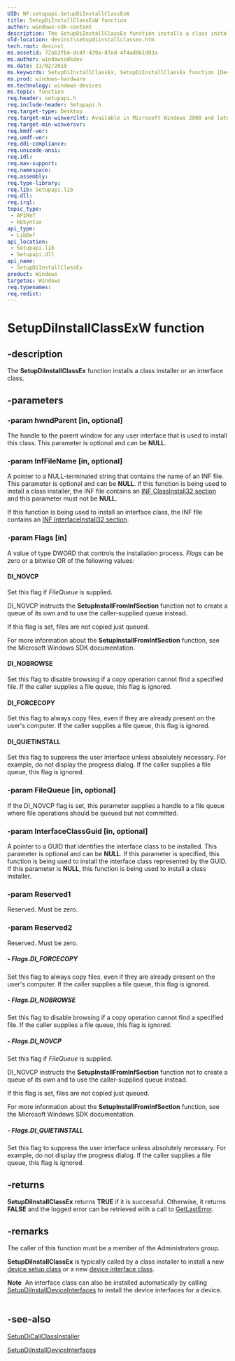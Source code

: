 ```yaml
---
UID: NF:setupapi.SetupDiInstallClassExW
title: SetupDiInstallClassExW function
author: windows-sdk-content
description: The SetupDiInstallClassEx function installs a class installer or an interface class.
old-location: devinst\setupdiinstallclassex.htm
tech.root: devinst
ms.assetid: 72ab3fb4-dc4f-439a-87ed-4f4ad061d03a
ms.author: windowssdkdev
ms.date: 11/02/2018
ms.keywords: SetupDiInstallClassEx, SetupDiInstallClassEx function [Device and Driver Installation], SetupDiInstallClassExA, SetupDiInstallClassExW, devinst.setupdiinstallclassex, di-rtns_80aa5f67-e57e-4749-8130-5c940376db49.xml, setupapi/SetupDiInstallClassEx
ms.prod: windows-hardware
ms.technology: windows-devices
ms.topic: function
req.header: setupapi.h
req.include-header: Setupapi.h
req.target-type: Desktop
req.target-min-winverclnt: Available in Microsoft Windows 2000 and later versions of Windows.
req.target-min-winversvr: 
req.kmdf-ver: 
req.umdf-ver: 
req.ddi-compliance: 
req.unicode-ansi: 
req.idl: 
req.max-support: 
req.namespace: 
req.assembly: 
req.type-library: 
req.lib: Setupapi.lib
req.dll: 
req.irql: 
topic_type:
 - APIRef
 - kbSyntax
api_type:
 - LibDef
api_location:
 - Setupapi.lib
 - Setupapi.dll
api_name:
 - SetupDiInstallClassEx
product: Windows
targetos: Windows
req.typenames: 
req.redist: 
---
```


# SetupDiInstallClassExW function


## -description


The <b>SetupDiInstallClassEx</b> function installs a class installer or an interface class.


## -parameters




### -param hwndParent [in, optional]

The handle to the parent window for any user interface that is used to install this class. This parameter is optional and can be <b>NULL</b>.


### -param InfFileName [in, optional]

A pointer to a NULL-terminated string that contains the name of an INF file. This parameter is optional and can be <b>NULL</b>. If this function is being used to install a class installer, the INF file contains an <a href="https://msdn.microsoft.com/library/Ff546335(v=VS.85).aspx">INF ClassInstall32 section</a> and this parameter must not be <b>NULL</b>.

If this function is being used to install an interface class, the INF file contains an <a href="https://msdn.microsoft.com/library/Ff547446(v=VS.85).aspx">INF InterfaceInstall32 section</a>. 


### -param Flags [in]

A value of type DWORD that controls the installation process. <i>Flags</i> can be zero or a bitwise OR of the following values:





#### DI_NOVCP

Set this flag if <i>FileQueue</i> is supplied. 

DI_NOVCP instructs the <b>SetupInstallFromInfSection</b> function not to create a queue of its own and to use the caller-supplied queue instead. 

If this flag is set, files are not copied just queued. 

For more information about the <b>SetupInstallFromInfSection</b> function, see the Microsoft Windows SDK documentation.



#### DI_NOBROWSE

Set this flag to disable browsing if a copy operation cannot find a specified file. If the caller supplies a file queue, this flag is ignored.



#### DI_FORCECOPY

Set this flag to always copy files, even if they are already present on the user's computer. If the caller supplies a file queue, this flag is ignored.



#### DI_QUIETINSTALL

Set this flag to suppress the user interface unless absolutely necessary. For example, do not display the progress dialog. If the caller supplies a file queue, this flag is ignored.


### -param FileQueue [in, optional]

If the DI_NOVCP flag is set, this parameter supplies a handle to a file queue where file operations should be queued but not committed.


### -param InterfaceClassGuid [in, optional]

A pointer to a GUID that identifies the interface class to be installed. This parameter is optional and can be <b>NULL</b>. If this parameter is specified, this function is being used to install the interface class represented by the GUID. If this parameter is <b>NULL</b>, this function is being used to install a class installer.


### -param Reserved1

Reserved. Must be zero.


### -param Reserved2

Reserved. Must be zero.


##### - Flags.DI_FORCECOPY

Set this flag to always copy files, even if they are already present on the user's computer. If the caller supplies a file queue, this flag is ignored.


##### - Flags.DI_NOBROWSE

Set this flag to disable browsing if a copy operation cannot find a specified file. If the caller supplies a file queue, this flag is ignored.


##### - Flags.DI_NOVCP

Set this flag if <i>FileQueue</i> is supplied. 

DI_NOVCP instructs the <b>SetupInstallFromInfSection</b> function not to create a queue of its own and to use the caller-supplied queue instead. 

If this flag is set, files are not copied just queued. 

For more information about the <b>SetupInstallFromInfSection</b> function, see the Microsoft Windows SDK documentation.


##### - Flags.DI_QUIETINSTALL

Set this flag to suppress the user interface unless absolutely necessary. For example, do not display the progress dialog. If the caller supplies a file queue, this flag is ignored.


## -returns



<b>SetupDiInstallClassEx</b> returns <b>TRUE</b> if it is successful. Otherwise, it returns <b>FALSE</b> and the logged error can be retrieved with a call to <a href="http://go.microsoft.com/fwlink/p/?linkid=169416">GetLastError</a>.




## -remarks



The caller of this function must be a member of the Administrators group.

<b>SetupDiInstallClassEx</b> is typically called by a class installer to install a new <a href="https://msdn.microsoft.com/en-us/library/windows/hardware/ff552344">device setup class</a> or a new <a href="https://msdn.microsoft.com/C989D2D3-E8DE-4D64-86EE-3D3B3906390D">device interface class</a>. 

<div class="alert"><b>Note</b>  An interface class can also be installed automatically by calling <a href="https://msdn.microsoft.com/c47d83f6-9ae5-43a9-a6ed-b0441b490e8d">SetupDiInstallDeviceInterfaces</a> to install the device interfaces for a device.</div>
<div> </div>



## -see-also




<a href="https://msdn.microsoft.com/2aa631c3-8d00-4309-a37c-efaa7eda3efa">SetupDiCallClassInstaller</a>



<a href="https://msdn.microsoft.com/c47d83f6-9ae5-43a9-a6ed-b0441b490e8d">SetupDiInstallDeviceInterfaces</a>
 

 

